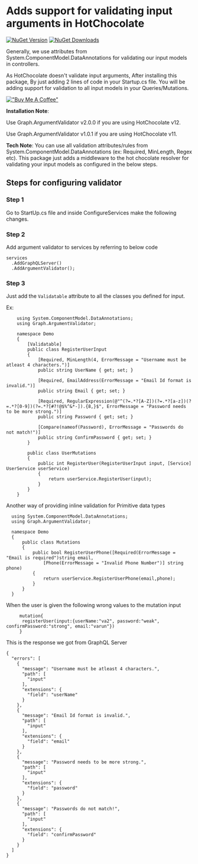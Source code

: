 # Adds support for validating input arguments in HotChocolate

<a href="https://www.nuget.org/packages/Graph.ArgumentValidator"><img alt="NuGet Version" src="https://img.shields.io/nuget/v/Graph.ArgumentValidator"></a>
<a href="https://www.nuget.org/packages/Graph.ArgumentValidator"><img alt="NuGet Downloads" src="https://img.shields.io/nuget/dt/Graph.ArgumentValidator"></a>

Generally, we use attributes from System.ComponentModel.DataAnnotations for validating our input models in controllers.

As HotChocolate doesn't validate input arguments, After installing this package, By just adding 2 lines of code in your Startup.cs file. You will be adding support for validation to all input models in your Queries/Mutations.

[!["Buy Me A Coffee"](https://cdn.buymeacoffee.com/assets/img/home-page-v3/bmc-new-logo.png)](https://www.buymeacoffee.com/varunteja)


**Installation Note**: 

Use Graph.ArgumentValidator v2.0.0 if you are using HotChocolate v12.

Use Graph.ArgumentValidator v1.0.1 if you are using HotChocolate v11.


**Tech Note**: You can use all validation attributes/rules from System.ComponentModel.DataAnnotations (ex: Required, MinLength, Regex etc). This package just adds a middleware to the hot chocolate resolver for validating your input models as configured in the below steps.


## Steps for configuring validator


### Step 1
Go to StartUp.cs file and inside ConfigureServices make the following changes.

### Step 2
Add argument validator to services by referring to below code
```
services
  .AddGraphQLServer()
  .AddArgumentValidator();
```


### Step 3
Just add the `Validatable` attribute to all the classes you defined for input.

Ex:
```
    using System.ComponentModel.DataAnnotations;
    using Graph.ArgumentValidator;
    
    namespace Demo
    {
        [Validatable]
        public class RegisterUserInput
        {
            [Required, MinLength(4, ErrorMessage = "Username must be atleast 4 characters.")]
            public string UserName { get; set; }

            [Required, EmailAddress(ErrorMessage = "Email Id format is invalid.")]
            public string Email { get; set; }

            [Required, RegularExpression(@"^(?=.*?[A-Z])(?=.*?[a-z])(?=.*?[0-9])(?=.*?[#?!@$%^&*-]).{8,}$", ErrorMessage = "Password needs to be more strong.")]
            public string Password { get; set; }
            
            [Compare(nameof(Password), ErrorMessage = "Passwords do not match!")]
            public string ConfirmPassword { get; set; }
        }
        
        public class UserMutations
        {
            public int RegisterUser(RegisterUserInput input, [Service] UserService userService)
            {
                return userService.RegisterUser(input);
            }
        }
    }
```

Another way of providing inline validation for Primitive data types
```
  using System.ComponentModel.DataAnnotations;
  using Graph.ArgumentValidator;
  
  namespace Demo
  {
      public class Mutations
      {
          public bool RegisterUserPhone([Required(ErrorMessage = "Email is required")string email,
              [Phone(ErrorMessage = "Invalid Phone Number")] string phone)
          {
              return userService.RegisterUserPhone(email,phone);
          }
      }
  }
```


When the user is given the following wrong values to the mutation input
 ```
      mutation{
       registerUser(input:{userName:"va2", password:"weak", confirmPassword:"strong", email:"varun"})
      }
 ```
 
This is the response we got from GraphQL Server
```
{
  "errors": [
    {
      "message": "Username must be atleast 4 characters.",
      "path": [
        "input"
      ],
      "extensions": {
        "field": "userName"
      }
    },
    {
      "message": "Email Id format is invalid.",
      "path": [
        "input"
      ],
      "extensions": {
        "field": "email"
      }
    },
    {
      "message": "Password needs to be more strong.",
      "path": [
        "input"
      ],
      "extensions": {
        "field": "password"
      }
    },
    {
      "message": "Passwords do not match!",
      "path": [
        "input"
      ],
      "extensions": {
        "field": "confirmPassword"
      }
    }
  ]
}
```
